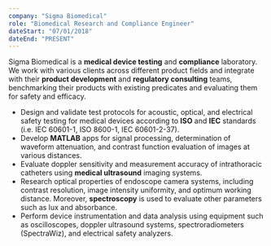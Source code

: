 ```yaml
---
company: "Sigma Biomedical"
role: "Biomedical Research and Compliance Engineer"
dateStart: "07/01/2018"
dateEnd: "PRESENT"
---
```


Sigma Biomedical is a <strong class="text-highlight-light dark:text-highlight-dark">medical device testing</strong> and <strong class="text-highlight-light dark:text-highlight-dark">compliance</strong> laboratory. We work with various clients across different product fields and integrate with their <strong class="text-highlight-light dark:text-highlight-dark">product development</strong>  and <strong class="text-highlight-light dark:text-highlight-dark">regulatory consulting</strong>  teams, benchmarking their products with existing predicates and evaluating them for safety and efficacy.

- Design and validate test protocols for acoustic, optical, and electrical safety testing for medical devices according to <strong class="text-highlight-light dark:text-highlight-dark">ISO</strong>  and <strong class="text-highlight-light dark:text-highlight-dark">IEC</strong>  standards (i.e. IEC 60601-1, ISO 8600-1, IEC 60601-2-37).
- Develop <strong class="text-highlight-light dark:text-highlight-dark">MATLAB</strong>  apps for signal processing, determination of waveform attenuation, and contrast function evaluation of images at various distances.
- Evaluate doppler sensitivity and measurement accuracy of intrathoracic catheters using <strong class="text-highlight-light dark:text-highlight-dark">medical ultrasound</strong>  imaging systems.
- Research optical properties of endoscope camera systems, including contrast resolution, image intensity uniformity, and optimum working distance. Moreover, <strong class="text-highlight-light dark:text-highlight-dark">spectroscopy</strong>  is used to evaluate other parameters such as lux and absorbance.
- Perform device instrumentation and data analysis using equipment such as oscilloscopes, doppler ultrasound systems, spectroradiometers (SpectraWiz), and electrical safety analyzers.
